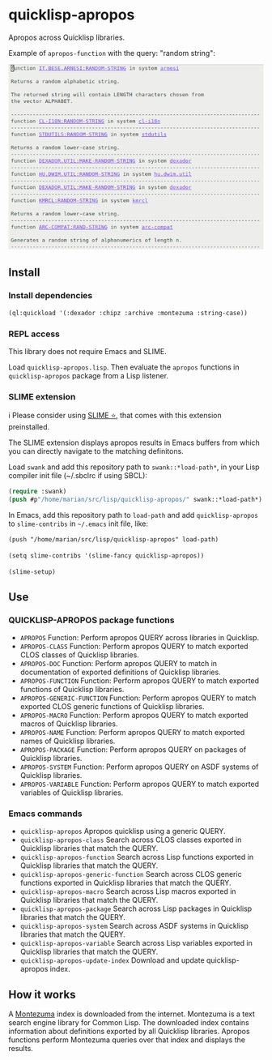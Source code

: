# quicklisp-apropos

Apropos across Quicklisp libraries.

Example of `apropos-function` with the query: "random string":

![apropos-random-string-example](apropos-random-string.png "Example result of apropos with 'random string' as query")

## Install

### Install dependencies

```lisp
(ql:quickload '(:dexador :chipz :archive :montezuma :string-case))
```

### REPL access

This library does not require Emacs and SLIME. 

Load `quicklisp-apropos.lisp`. Then evaluate the `apropos` functions in `quicklisp-apropos` package from a Lisp listener.

### SLIME extension

ℹ️ Please consider using [SLIME :star:](https://github.com/mmontone/slime-star), that comes with this extension preinstalled.

The SLIME extension displays apropos results in Emacs buffers from which you can directly navigate to the matching definitons.

Load `swank` and add this repository path to `swank::*load-path*`, in your Lisp compiler init file (~/.sbclrc if using SBCL):

```lisp
(require :swank)
(push #p"/home/marian/src/lisp/quicklisp-apropos/" swank::*load-path*)
```

In Emacs, add this repository path to `load-path` and add `quicklisp-apropos` to `slime-contribs` in `~/.emacs` init file, like:

```
(push "/home/marian/src/lisp/quicklisp-apropos" load-path)

(setq slime-contribs '(slime-fancy quicklisp-apropos))

(slime-setup)
```

## Use

### QUICKLISP-APROPOS package functions

* `APROPOS`
  Function: Perform apropos QUERY across libraries in Quicklisp.
* `APROPOS-CLASS`
  Function: Perform apropos QUERY to match exported CLOS classes of Quicklisp libraries.
* `APROPOS-DOC`
  Function: Perform apropos QUERY to match in documentation of exported definitions of Quicklisp libraries.
* `APROPOS-FUNCTION`
  Function: Perform apropos QUERY to match exported functions of Quicklisp libraries.
* `APROPOS-GENERIC-FUNCTION`
  Function: Perform apropos QUERY to match exported CLOS generic functions of Quicklisp libraries.
* `APROPOS-MACRO`
  Function: Perform apropos QUERY to match exported macros of Quicklisp libraries.
* `APROPOS-NAME`
  Function: Perform apropos QUERY to match exported names of Quicklisp libraries.
* `APROPOS-PACKAGE`
  Function: Perform apropos QUERY on packages of Quicklisp libraries.
* `APROPOS-SYSTEM`
  Function: Perform apropos QUERY on ASDF systems of Quicklisp libraries.
* `APROPOS-VARIABLE`
  Function: Perform apropos QUERY to match exported variables of Quicklisp libraries.

### Emacs commands

* `quicklisp-apropos`
   Apropos quicklisp using a generic QUERY.
* `quicklisp-apropos-class`
   Search across CLOS classes exported in Quicklisp libraries that
   match the QUERY.
* `quicklisp-apropos-function`
   Search across Lisp functions exported in Quicklisp libraries that
   match the QUERY.
* `quicklisp-apropos-generic-function`
   Search across CLOS generic functions exported in Quicklisp
   libraries that match the QUERY.
* `quicklisp-apropos-macro`
   Search across Lisp macros exported in Quicklisp libraries that
   match the QUERY.
* `quicklisp-apropos-package`
   Search across Lisp packages in Quicklisp libraries that match the
   QUERY.
* `quicklisp-apropos-system`
   Search across ASDF systems in Quicklisp libraries that match the
   QUERY.
* `quicklisp-apropos-variable`
   Search across Lisp variables exported in Quicklisp libraries that
   match the QUERY.
* `quicklisp-apropos-update-index`
   Download and update quicklisp-apropos index.
   
## How it works

A [Montezuma](https://github.com/sharplispers/montezuma) index is downloaded from the internet. 
Montezuma is a text search engine library for Common Lisp.
The downloaded index contains information about definitions exported by all Quicklisp libraries.
Apropos functions perform Montezuma queries over that index and displays the results.
